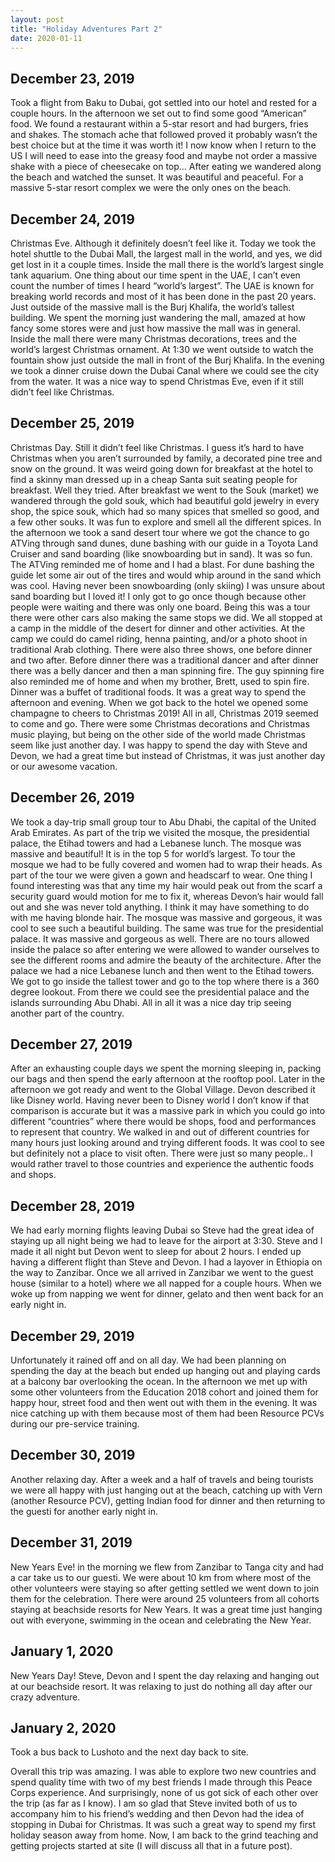 ```yaml
---
layout: post
title: "Holiday Adventures Part 2"
date: 2020-01-11
---
```


## December 23, 2019
Took a flight from Baku to Dubai, got settled into our hotel and rested for a couple hours. In the afternoon we set out to find some good “American” food. We found a restaurant within a 5-star resort and had burgers, fries and shakes. The stomach ache that followed proved it probably wasn’t the best choice but at the time it was worth it! I now know when I return to the US I will need to ease into the greasy food and maybe not order a massive shake with a piece of cheesecake on top… After eating we wandered along the beach and watched the sunset. It was beautiful and peaceful. For a massive 5-star resort complex we were the only ones on the beach. 

## December 24, 2019
Christmas Eve. Although it definitely doesn’t feel like it. Today we took the hotel shuttle to the Dubai Mall, the largest mall in the world, and yes, we did get lost in it a couple times. Inside the mall there is the world’s largest single tank aquarium. One thing about our time spent in the UAE, I can’t even count the number of times I heard “world’s largest”. The UAE is known for breaking world records and most of it has been done in the past 20 years. Just outside of the massive mall is the Burj Khalifa, the world’s tallest building. We spent the morning just wandering the mall, amazed at how fancy some stores were and just how massive the mall was in general. Inside the mall there were many Christmas decorations, trees and the world’s largest Christmas ornament. At 1:30 we went outside to watch the fountain show just outside the mall in front of the Burj Khalifa. In the evening we took a dinner cruise down the Dubai Canal where we could see the city from the water. It was a nice way to spend Christmas Eve, even if it still didn’t feel like Christmas.

## December 25, 2019
Christmas Day. Still it didn’t feel like Christmas. I guess it’s hard to have Christmas when you aren’t surrounded by family, a decorated pine tree and snow on the ground. It was weird going down for breakfast at the hotel to find a skinny man dressed up in a cheap Santa suit seating people for breakfast. Well they tried. After breakfast we went to the Souk (market) we wandered through the gold souk, which had beautiful gold jewelry in every shop, the spice souk, which had so many spices that smelled so good, and a few other souks. It was fun to explore and smell all the different spices. In the afternoon we took a sand desert tour where we got the chance to go ATVing through sand dunes, dune bashing with our guide in a Toyota Land Cruiser and sand boarding (like snowboarding but in sand). It was so fun. The ATVing reminded me of home and I had a blast. For dune bashing the guide let some air out of the tires and would whip around in the sand which was cool. Having never been snowboarding (only skiing) I was unsure about sand boarding but I loved it! I only got to go once though because other people were waiting and there was only one board. Being this was a tour there were other cars also making the same stops we did. We all stopped at a camp in the middle of the desert for dinner and other activities. At the camp we could do camel riding, henna painting, and/or a photo shoot in traditional Arab clothing. There were also three shows, one before dinner and two after. Before dinner there was a traditional dancer and after dinner there was a belly dancer and then a man spinning fire. The guy spinning fire also reminded me of home and when my brother, Brett, used to spin fire. Dinner was a buffet of traditional foods. It was a great way to spend the afternoon and evening. When we got back to the hotel we opened some champagne to cheers to Christmas 2019! All in all, Christmas 2019 seemed to come and go. There were some Christmas decorations and Christmas music playing, but being on the other side of the world made Christmas seem like just another day. I was happy to spend the day with Steve and Devon, we had a great time but instead of Christmas, it was just another day or our awesome vacation. 

## December 26, 2019
We took a day-trip small group tour to Abu Dhabi, the capital of the United Arab Emirates. As part of the trip we visited the mosque, the presidential palace, the Etihad towers and had a Lebanese lunch. The mosque was massive and beautiful! It is in the top 5 for world’s largest. To tour the mosque we had to be fully covered and women had to wrap their heads. As part of the tour we were given a gown and headscarf to wear. One thing I found interesting was that any time my hair would peak out from the scarf a security guard would motion for me to fix it, whereas Devon’s hair would fall out and she was never told anything. I think it may have something to do with me having blonde hair. The mosque was massive and gorgeous, it was cool to see such a beautiful building. The same was true for the presidential palace. It was massive and gorgeous as well. There are no tours allowed inside the palace so after entering we were allowed to wander ourselves to see the different rooms and admire the beauty of the architecture. After the palace we had a nice Lebanese lunch and then went to the Etihad towers. We got to go inside the tallest tower and go to the top where there is a 360 degree lookout. From there we could see the presidential palace and the islands surrounding Abu Dhabi. All in all it was a nice day trip seeing another part of the country. 

## December 27, 2019
After an exhausting couple days we spent the morning sleeping in, packing our bags and then spend the early afternoon at the rooftop pool. Later in the afternoon we got ready and went to the Global Village. Devon described it like Disney world. Having never been to Disney world I don’t know if that comparison is accurate but it was a massive park in which you could go into different “countries” where there would be shops, food and performances to represent that country. We walked in and out of different countries for many hours just looking around and trying different foods. It was cool to see but definitely not a place to visit often. There were just so many people.. I would rather travel to those countries and experience the authentic foods and shops. 

## December 28, 2019
We had early morning flights leaving Dubai so Steve had the great idea of staying up all night being we had to leave for the airport at 3:30. Steve and I made it all night but Devon went to sleep for about 2 hours. I ended up having a different flight than Steve and Devon. I had a layover in Ethiopia on the way to Zanzibar. Once we all arrived in Zanzibar we went to the guest house (similar to a hotel) where we all napped for a couple hours. When we woke up from napping we went for dinner, gelato and then went back for an early night in. 

## December 29, 2019
Unfortunately it rained off and on all day. We had been planning on spending the day at the beach but ended up hanging out and playing cards at a balcony bar overlooking the ocean. In the afternoon we met up with some other volunteers from the Education 2018 cohort and joined them for happy hour, street food and then went out with them in the evening. It was nice catching up with them because most of them had been Resource PCVs during our pre-service training. 

## December 30, 2019
Another relaxing day. After a week and a half of travels and being tourists we were all happy with just hanging out at the beach, catching up with Vern (another Resource PCV), getting Indian food for dinner and then returning to the guesti for another early night in.

## December 31, 2019
New Years Eve! in the morning we flew from Zanzibar to Tanga city and had a car take us to our guesti. We were about 10 km from where most of the other volunteers were staying so after getting settled we went down to join them for the celebration. There were around 25 volunteers from all cohorts staying at beachside resorts for New Years. It was a great time just hanging out with everyone, swimming in the ocean and celebrating the New Year.

## January 1, 2020
New Years Day! Steve, Devon and I spent the day relaxing and hanging out at our beachside resort. It was relaxing to just do nothing all day after our crazy adventure. 

## January 2, 2020
Took a bus back to Lushoto and the next day back to site.

Overall this trip was amazing. I was able to explore two new countries and spend quality time with two of my best friends I made through this Peace Corps experience. And surprisingly, none of us got sick of each other over the trip (as far as I know). I am so glad that Steve invited both of us to accompany him to his friend’s wedding and then Devon had the idea of stopping in Dubai for Christmas. It was such a great way to spend my first holiday season away from home. Now, I am back to the grind teaching and getting projects started at site (I will discuss all that in a future post). 
